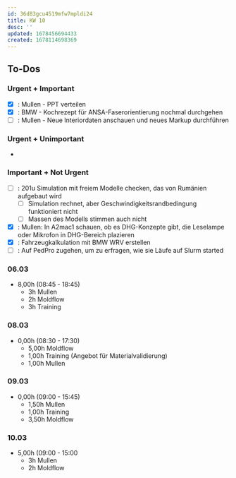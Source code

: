 ```yaml
---
id: 36d83gcu4519mfw7mpldi24
title: KW 10
desc: ''
updated: 1678456694433
created: 1678114698369
---
```

## To-Dos
### Urgent + Important
- [x] : Mullen - PPT verteilen
- [x] : BMW - Kochrezept für ANSA-Faserorientierung nochmal durchgehen
- [ ] : Mullen - Neue Interiordaten anschauen und neues Markup durchführen
### Urgent + Unimportant
- 
### Important + Not Urgent
- [ ] : 201u Simulation mit freiem Modelle checken, das von Rumänien aufgebaut wird
  - [ ] Simulation rechnet, aber Geschwindigkeitsrandbedingung funktioniert nicht
  - [ ] Massen des Modells stimmen auch nicht
- [x] : Mullen: In A2mac1 schauen, ob es DHG-Konzepte gibt, die Leselampe oder Mikrofon in DHG-Bereich plazieren
- [x] : Fahrzeugkalkulation mit BMW WRV erstellen
- [ ] : Auf PedPro zugehen, um zu erfragen, wie sie Läufe auf Slurm started

### 06.03
- 8,00h (08:45 - 18:45)
  - 3h Mullen
  - 2h Moldflow
  - 3h Training



### 08.03
- 0,00h (08:30 - 17:30)
  - 5,00h Moldflow
  - 1,00h Training (Angebot für Materialvalidierung)
  - 1,00h Mullen
### 09.03
- 0,00h (09:00 - 15:45)
  - 1,50h Mullen
  - 1,00h Training
  - 3,50h Moldflow

### 10.03
- 5,00h (09:00 - 15:00
  - 3h Mullen
  - 2h Moldflow